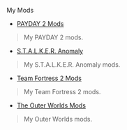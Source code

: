 
My Mods

- [PAYDAY 2 Mods](./payday-2)
> My PAYDAY 2 mods.
- [S.T.A.L.K.E.R. Anomaly](./stalker-anomaly)
> My S.T.A.L.K.E.R. Anomaly mods.
- [Team Fortress 2 Mods](./team-fortress-2)
> My Team Fortress 2 mods.
- [The Outer Worlds Mods](./the-outer-worlds)
> My Outer Worlds mods.